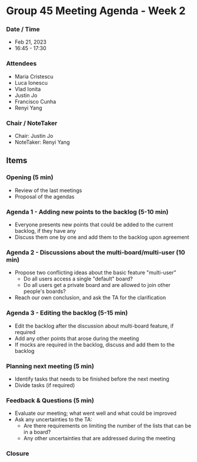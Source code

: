 # Group 45 Meeting Agenda - Week 2

### Date / Time
- Feb 21, 2023
- 16:45 - 17:30
### Attendees
- Maria Cristescu
- Luca Ionescu
- Vlad Ionita
- Justin Jo
- Francisco Cunha
- Renyi Yang
### Chair / NoteTaker
- Chair: Justin Jo
- NoteTaker: Renyi Yang

## Items
### Opening (5 min)
- Review of the last meetings
- Proposal of the agendas

### Agenda 1 - Adding new points to the backlog (5-10 min)
- Everyone presents new points that could be added to the current backlog, if they have any
- Discuss them one by one and add them to the backlog upon agreement

### Agenda 2 - Discussions about the multi-board/multi-user (10 min)
- Propose two conflicting ideas about the basic feature "multi-user"
  - Do all users access a single "default" board?
  - Do all users get a private board and are allowed to join other people's boards?
- Reach our own conclusion, and ask the TA for the clarification

### Agenda 3 - Editing the backlog (5-15 min)
- Edit the backlog after the discussion about multi-board feature, if required
- Add any other points that arose during the meeting
- If mocks are required in the backlog, discuss and add them to the backlog

### Planning next meeting (5 min)
- Identify tasks that needs to be finished before the next meeting
- Divide tasks (if required)

### Feedback & Questions (5 min)
- Evaluate our meeting; what went well and what could be improved
- Ask any uncertainties to the TA:
  - Are there requirements on limiting the number of the lists that can be in a board?
  - Any other uncertainties that are addressed during the meeting

### Closure
